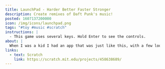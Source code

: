 ```yaml
---
title: LaunchPad - Harder Better Faster Stronger
description: Create remixes of Daft Punk's music!
posted: 1607137200000
icon: /img/icons/launchpad.png
tags: "#toy #music #scratch"
instructions: |
  - This game uses several keys. Hold Enter to see the controls.
about: |
  When I was a kid I had an app that was just like this, with a few loops of various Daft Punk songs, but this version is BETTER because you can play the whole song, if you have nimble fingers!!!!!!!!!!!!!!!!!!!!!!!!
links:
  - text: Scratch
    link: https://scratch.mit.edu/projects/458638689/
---
```


<scratch url="https://scratch.mit.edu/projects/458638689/"></scratch>
